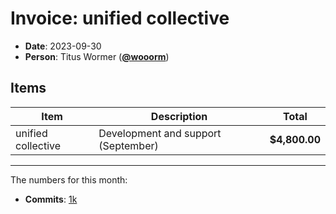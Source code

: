 # Invoice: unified collective

* **Date**: 2023-09-30
* **Person**: Titus Wormer ([**@wooorm**](https://github.com/wooorm))

## Items

| Item               | Description                         | Total         |
| ------------------ | ----------------------------------- | ------------- |
| unified collective | Development and support (September) | **$4,800.00** |

***

The numbers for this month:

* **Commits**: [1k](https://github.com/search?q=author%3Awooorm+committer-date%3A%222023-09-01..2023-09-30%22\&type=commits)
